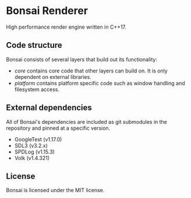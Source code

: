 # Bonsai Renderer

High performance render engine written in C++17.

## Code structure

Bonsai consists of several layers that build out its functionality:

- *core* contains core code that other layers can build on. It is only dependent on external libraries.
- *platform* contains platform specific code such as window handling and filesystem access.

## External dependencies

All of Bonsai's dependencies are included as git submodules in the repository and pinned at a specific
version.

- GoogleTest (v1.17.0)
- SDL3 (v3.2.x)
- SPDLog (v1.15.3)
- Volk (v1.4.321)

## License

Bonsai is licensed under the MIT license.
